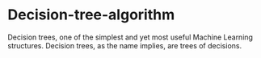 # Decision-tree-algorithm
Decision trees, one of the simplest and yet most useful Machine Learning structures. Decision trees, as the name implies, are trees of decisions.
